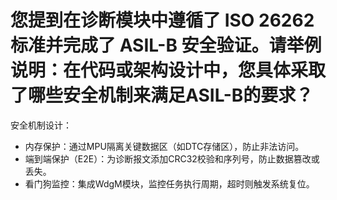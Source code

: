 # 您提到在诊断模块中遵循了 ISO 26262 标准并完成了 ASIL-B 安全验证。请举例说明：在代码或架构设计中，您具体采取了哪些安全机制来满足ASIL-B的要求？

安全机制设计：

+ 内存保护：通过MPU隔离关键数据区（如DTC存储区），防止非法访问。
+ 端到端保护（E2E）：为诊断报文添加CRC32校验和序列号，防止数据篡改或丢失。
+ 看门狗监控：集成WdgM模块，监控任务执行周期，超时则触发系统复位。
